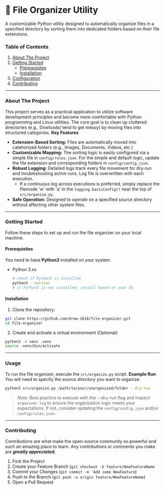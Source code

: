 # 📁 File Organizer Utility
A customizable Python utility designed to automatically organize files in a specified directory by sorting them into dedicated folders based on their file extensions.

### Table of Contents
1.  [About The Project](#about-the-project)
2.  [Getting Started](#getting-started)
    * [Prerequisites](#prerequisites)
    * [Installation](#installation)
4.  [Configuration](#configuration)
5.  [Contributing](#contributing)
---
### About The Project
This project serves as a practical application to utilize software development principles and become more comfortable with Python programming and Linux utilities. The core goal is to clean up cluttered directories (e.g., Dowloads/ tend to get messy) by moving files into structured categories.
**Key Features**
  - **Extension-Based Sorting:** Files are automatically moved into catehorized folders (e.g., Images, Documents, Videos, etc.)
  - **Customizable Mapping:** The sorting logic is easily configured via a simple file in `config/rules.json`. For the simple and default logic, update the file extension and corresponding folders in `config/config.json`.
  - **Robust Logging:** Detailed logs track every file movement for dry-run and troubleshooting active runs. Log file is overwritten with each execution.
      - If a continuous log across executions is preferred, simply replace the filemode 'w' with 'a' in the `logging.basicConfig()` near the top of `src/organize.py`.
  - **Safe Operation:** Designed to operate on a specified source directory without affecting other system files.
---
### Getting Started
Follow these steps to set up and run the file organizer on your local machine.
#### **Prerequisites**
You need to have **Python3** installed on your system.
  - Python 3.xx
    ```bash
    # check if Python3 is installed
    python3 --version
    # if Python3 is not installed, install based on your OS
    ```
#### **Installation**
  1. Clone the repository:
  ```bash
  git clone https://github.com/drew-1618/file-organizer.git
  cd file-organizer
  ```
  2. Create and activate a virtual environment (Optional):
  ```bash
  python3 -m venv .venv
  source .venv/bin/activate
  ```
---
### Usage
To run the file organizer, execute the `src/organize.py` script.
**Example Run**
You will need to specify the *source directory* you want to organize.
```bash
python3 src/organize.py /path/to/your/unorganized/folder --dry-run
```

>*Note:* Best practice to execute with the --dry-run flag and inspect `organizer.log` to ensure the organization logic meets your expectations. If not, consider updating the `config/config.json` and/or `config/rules.json`.
---
### Contributing
Contributions are what make the open-source community so powerful and such an amazing place to learn. Any contributions or comments you make are **_greatly appreciated._**
  1. Fork the Project
  2. Create your Feature Branch (`git checkout -b feature/NewFeatureName`
  3. Commit your Changes (`git commit -m 'Add some NewFeature`)
  4. Push to the Branch (`git push -u origin feature/NewFeatureName`)
  5. Open a Pull Request











